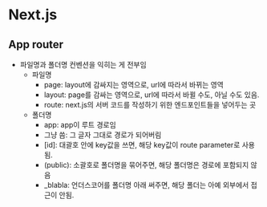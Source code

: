 # Next.js

## App router

- 파일명과 폴더명 컨벤션을 익히는 게 전부임
  - 파일명
    - page: layout에 감싸지는 영역으로, url에 따라서 바뀌는 영역
    - layout: page를 감싸는 영역으로, url에 따라서 바뀔 수도, 아닐 수도 있음.
    - route: next.js의 서버 코드를 작성하기 위한 엔드포인트들을 넣어두는 곳
  - 폴더명
    - app: app이 루트 경로임
    - 그냥 씀: 그 글자 그대로 경로가 되어버림
    - [id]: 대괄호 안에 key값을 쓰면, 해당 key값이 route parameter로 사용됨.
    - (public): 소괄호로 폴더명을 묶어주면, 해당 폴더명은 경로에 포함되지 않음
    - \_blabla: 언더스코어를 폴더명 아래 써주면, 해당 폴더는 아예 외부에서 접근이 안됨.
